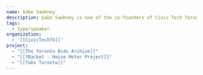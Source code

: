 ```yaml
---
name: Gabe Sawhney
description: Gabe Sawhney is one of the co-founders of Civic Tech Toronto.
tags:
  - type/speaker
organization:
  - '[[CivicTechTO]]'
project:
  - "[[The Toronto Bids Archive]]"
  - "[[tRacket - Noise Meter Project]]"
  - "[[Tabs Toronto]]"
---
```


